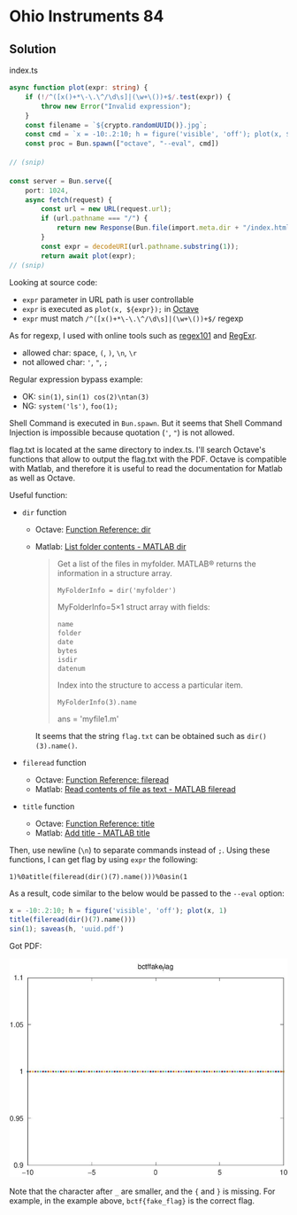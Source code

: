 # Ohio Instruments 84

## Solution

index.ts

```ts
async function plot(expr: string) {
    if (!/^([x()+*\-\.\^/\d\s]|(\w+\())+$/.test(expr)) {
        throw new Error("Invalid expression");
    }
    const filename = `${crypto.randomUUID()}.jpg`;
    const cmd = `x = -10:.2:10; h = figure('visible', 'off'); plot(x, ${expr}); saveas(h, '${filename}')`;
    const proc = Bun.spawn(["octave", "--eval", cmd])

// (snip)

const server = Bun.serve({
    port: 1024,
    async fetch(request) {
        const url = new URL(request.url);
        if (url.pathname === "/") {
            return new Response(Bun.file(import.meta.dir + "/index.html"));
        }
        const expr = decodeURI(url.pathname.substring(1));
        return await plot(expr);
// (snip)
```

Looking at source code:

- `expr` parameter in URL path is user controllable
- `expr` is executed as `plot(x, ${expr});` in [Octave](https://octave.org/)
- `expr` must match `/^([x()+*\-\.\^/\d\s]|(\w+\())+$/` regexp

As for regexp, I used with online tools such as [regex101](https://regex101.com/) and [RegExr](https://regexr.com/).

- allowed char: space, `(`, `)`, `\n`, `\r`
- not allowed char: `'`, `"`, `;`

Regular expression bypass example:

- OK: `sin(1)`, `sin(1) cos(2)\ntan(3)`
- NG: `system('ls')`, `foo(1);`

Shell Command is executed in `Bun.spawn`.
But it seems that Shell Command Injection is impossible because quotation (`'`, `"`) is not allowed.

flag.txt is located at the same directory to index.ts.
I'll search Octave's functions that allow to output the flag.txt with the PDF.
Octave is compatible with Matlab, and therefore it is useful to read the documentation for Matlab as well as Octave.

Useful function:

- `dir` function
  - Octave: [Function Reference: dir](https://octave.sourceforge.io/octave/function/dir.html)
  - Matlab: [List folder contents - MATLAB dir](https://www.mathworks.com/help/matlab/ref/dir.html)
    > Get a list of the files in myfolder. MATLAB® returns the information in a structure array.
    >
    > ```
    > MyFolderInfo = dir('myfolder')
    > ```
    > MyFolderInfo=5×1 struct array with fields:
    >
    >     name
    >     folder
    >     date
    >     bytes
    >     isdir
    >     datenum
    >
    > Index into the structure to access a particular item.
    >
    > ```
    > MyFolderInfo(3).name
    > ```
    > ans =
    > 'myfile1.m'

    It seems that the string `flag.txt` can be obtained such as `dir()(3).name()`.

- `fileread` function
  - Octave: [Function Reference: fileread](https://octave.sourceforge.io/octave/function/fileread.html)
  - Matlab: [Read contents of file as text - MATLAB fileread](https://www.mathworks.com/help/matlab/ref/fileread.html)

- `title` function
  - Octave: [Function Reference: title](https://octave.sourceforge.io/octave/function/title.html)
  - Matlab: [Add title - MATLAB title](https://www.mathworks.com/help/matlab/ref/title.html)

Then, use newline (`\n`) to separate commands instead of `;`.
Using these functions, I can get flag by using `expr` the following:

```
1)%0atitle(fileread(dir()(7).name()))%0asin(1
```

As a result, code similar to the below would be passed to the `--eval` option:

```octave
x = -10:.2:10; h = figure('visible', 'off'); plot(x, 1)
title(fileread(dir()(7).name()))
sin(1); saveas(h, 'uuid.pdf')
```

Got PDF:

![ohio_instruments_84_1.png](img/ohio_instruments_84_1.png)

Note that the character after `_` are smaller, and the `{` and `}` is missing.
For example, in the example above, `bctf{fake_flag}` is the correct flag.
